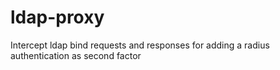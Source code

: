 # ldap-proxy
Intercept ldap bind requests and responses for adding a radius authentication as second factor
